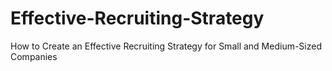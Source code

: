 # Effective-Recruiting-Strategy
 How to Create an Effective Recruiting Strategy for Small and Medium-Sized Companies
